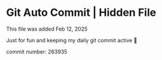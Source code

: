 # Git Auto Commit | Hidden File

This file was added Feb 12, 2025

Just for fun and keeping my daily git commit active 🤪

commit number: 263935
